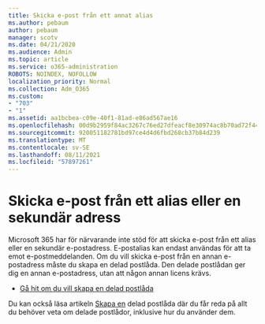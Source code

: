 ```yaml
---
title: Skicka e-post från ett annat alias
ms.author: pebaum
author: pebaum
manager: scotv
ms.date: 04/21/2020
ms.audience: Admin
ms.topic: article
ms.service: o365-administration
ROBOTS: NOINDEX, NOFOLLOW
localization_priority: Normal
ms.collection: Adm_O365
ms.custom:
- "703"
- "1"
ms.assetid: aa1bcbea-c09e-40f1-81ad-e86ad567ae16
ms.openlocfilehash: 00d9b2959f84ac3267c76ed27dfeacf8e30974ac8b70ad72f444a9e87c6ea5be
ms.sourcegitcommit: 920051182781bd97ce4d4d6fbd268cb37b84d239
ms.translationtype: MT
ms.contentlocale: sv-SE
ms.lasthandoff: 08/11/2021
ms.locfileid: "57897261"
---
```

# <a name="send-email-from-an-alias-or-secondary-address"></a>Skicka e-post från ett alias eller en sekundär adress

Microsoft 365 har för närvarande inte stöd för att skicka e-post från ett alias eller en sekundär e-postadress. E-postalias kan endast användas för att ta emot e-postmeddelanden. Om du vill skicka e-post från en annan e-postadress måste du skapa en delad postlåda. Den delade postlådan ger dig en annan e-postadress, utan att någon annan licens krävs.
  
- [Gå hit om du vill skapa en delad postlåda](https://portal.office.com/AdminPortal/Home#/AssistedGuide/addemailoptions)

Du kan också läsa artikeln [Skapa en](https://docs.microsoft.com/microsoft-365/admin/email/create-a-shared-mailbox) delad postlåda där du får reda på allt du behöver veta om delade postlådor, inklusive hur du använder dem.